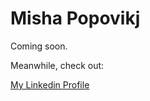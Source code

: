 # Misha Popovikj

Coming soon.

Meanwhile, check out:

[My Linkedin Profile](https://www.linkedin.com/in/mishapopovikj/)
